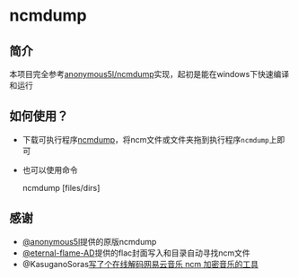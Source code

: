 # ncmdump

## 简介

本项目完全参考[anonymous5l/ncmdump](https://github.com/anonymous5l/ncmdump)实现，起初是能在windows下快速编译和运行


## 如何使用？

- 下载可执行程序[ncmdump](https://github.com/yoki123/ncmdump/releases)，将ncm文件或文件夹拖到执行程序`ncmdump`上即可
- 也可以使用命令

    ncmdump [files/dirs]

## 感谢

- [@anonymous5l](https://github.com/anonymous5l)提供的原版ncmdump
- [@eternal-flame-AD](https://github.com/eternal-flame-AD)提供的flac封面写入和目录自动寻找ncm文件
- @KasuganoSoras[写了个在线解码网易云音乐 ncm 加密音乐的工具](https://www.v2ex.com/t/491373)